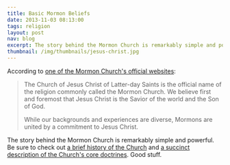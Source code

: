 ```yaml
---
title: Basic Mormon Beliefs
date: 2013-11-03 08:13:00
tags: religion
layout: post
nav: blog
excerpt: The story behind the Mormon Church is remarkably simple and powerful.
thumbnail: /img/thumbnails/jesus-christ.jpg
---
```


According to [one of the Mormon Church's official websites](http://mormon.org/):

> The Church of Jesus Christ of Latter-day Saints is the official name of the religion commonly called the Mormon Church. We believe first and foremost that Jesus Christ is the Savior of the world and the Son of God.
>
> While our backgrounds and experiences are diverse, Mormons are united by a commitment to Jesus Christ.

The story behind the Mormon Church is remarkably simple and powerful. Be sure to check out [a brief history of the Church](http://mormon.org/beliefs/restoration) and [a succinct description of the Church's core doctrines](http://mormon.org/beliefs/jesus-christ). Good stuff.
